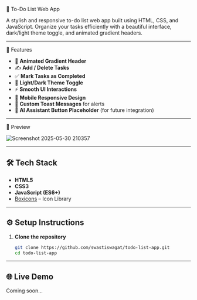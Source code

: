 📝 To-Do List Web App

A stylish and responsive to-do list web app built using HTML, CSS, and JavaScript. 
Organize your tasks efficiently with a beautiful interface, dark/light theme toggle, 
and animated gradient headers.

------------------------------------------------------------
🚀 Features

- 🌈 **Animated Gradient Header**
- ✍️ **Add / Delete Tasks**
- ✅ **Mark Tasks as Completed**
- 🌙 **Light/Dark Theme Toggle**
- ⚡ **Smooth UI Interactions**
- 📱 **Mobile Responsive Design**
- 🍞 **Custom Toast Messages** for alerts
- 🤖 **AI Assistant Button Placeholder** (for future integration)

------------------------------------------------------------
📸 Preview

![Screenshot 2025-05-30 210357](https://github.com/user-attachments/assets/0bfa11ce-197c-464b-a12f-3bb950d9062b)


------------------------------------------------------------
## 🛠️ Tech Stack

- **HTML5**
- **CSS3**
- **JavaScript (ES6+)**
- [Boxicons](https://boxicons.com/) – Icon Library

---
## ⚙️ Setup Instructions

1. **Clone the repository**
   ```bash
   git clone https://github.com/swastiswagat/todo-list-app.git
   cd todo-list-app
-------------------------------------------------------
## 🌐 Live Demo
Coming soon...
